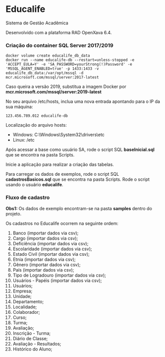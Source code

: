 Educalife
=========

Sistema de Gestão Acadêmica

Desenvolvido com a plataforma RAD OpenXava 6.4.

### Criação do container SQL Server 2017/2019

```
docker volume create educalife_db_data
docker run --name educalife-db --restart=unless-stopped -e 'ACCEPT_EULA=Y' -e 'SA_PASSWORD=yourStrong(!)Password' -e 'MSSQL_AGENT_ENABLED=true' -p 1433:1433 -v educalife_db_data:/var/opt/mssql -d mcr.microsoft.com/mssql/server:2017-latest
```

Caso queira a versão 2019, substitua a imagem Docker por __mcr.microsoft.com/mssql/server:2019-latest__

No seu arquivo /etc/hosts, inclua uma nova entrada apontando para o IP da sua máquina:

```
123.456.789.012 educalife-db
```

Localização do arquivo hosts:
- Windows: C:\Windows\System32\drivers\etc
- Linux: /etc

Após acessar a base como usuário SA, rode o script SQL **baseInicial.sql** que se encontra na pasta Scripts.

Inicie a aplicação para realizar a criação das tabelas.

Para carregar os dados de exemplos, rode o script SQL **cadastrosBasicos.sql** que se encontra na pasta Scripts. Rode o script usando o usuário __educalife__.


### Fluxo de cadastro

__Obs1:__ Os dados de exemplo encontram-se na pasta **samples** dentro do projeto.

Os cadastros no Educalife ocorrem na seguinte ordem:

1. Banco (importar dados via csv);
2. Cargo (importar dados via csv);
3. Deficiência (importar dados via csv);
4. Escolaridade (importar dados via csv);
5. Estado Civil (importar dados via csv);
6. Etnia (importar dados via csv);
7. Gênero (importar dados via csv);
8. País (importar dados via csv);
9. Tipo de Logradouro (importar dados via csv);
10. Usuários - Papéis (importar dados via csv);
11. Usuários;
12. Empresa;
13. Unidade;
14. Departamento;
15. Localidade;
16. Colaborador;
17. Curso;
18. Turma;
19. Avaliação;
20. Inscrição - Turma;
21. Diário de Classe;
22. Avaliação - Resultados;
23. Histórico do Aluno;